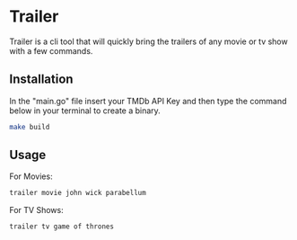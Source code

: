 # Trailer

Trailer is a cli tool that will quickly bring the trailers of any movie or tv show with a few commands.

## Installation

In the "main.go" file insert your TMDb API Key and then type the command below in your terminal to create a binary.

```sh
make build
```

## Usage

For Movies:

```sh
trailer movie john wick parabellum
```

For TV Shows:

```sh
trailer tv game of thrones
```
